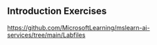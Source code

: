 ## Introduction Exercises

https://github.com/MicrosoftLearning/mslearn-ai-services/tree/main/Labfiles
